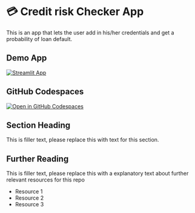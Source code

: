 # 💳 Credit risk Checker App

This is an app that lets the user add in his/her credentials and get a probability of loan default. 

## Demo App

[![Streamlit App](https://static.streamlit.io/badges/streamlit_badge_black_white.svg)](https://creditriskcheck.streamlit.app/)

## GitHub Codespaces

[![Open in GitHub Codespaces](https://github.com/codespaces/badge.svg)](https://codespaces.new/streamlit/app-starter-kit?quickstart=1)

## Section Heading

This is filler text, please replace this with text for this section.

## Further Reading

This is filler text, please replace this with a explanatory text about further relevant resources for this repo
- Resource 1
- Resource 2
- Resource 3
